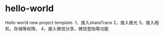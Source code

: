 # hello-world
Hello world new project template.
1，接入shareTrace
2，接入极光
3，接入相机，存储等权限，
4，接入微信分享，微信登陆等功能